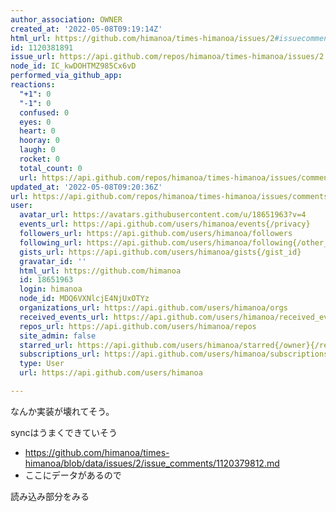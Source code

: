 ```yaml
---
author_association: OWNER
created_at: '2022-05-08T09:19:14Z'
html_url: https://github.com/himanoa/times-himanoa/issues/2#issuecomment-1120381891
id: 1120381891
issue_url: https://api.github.com/repos/himanoa/times-himanoa/issues/2
node_id: IC_kwDOHTMZ985Cx6vD
performed_via_github_app: 
reactions:
  "+1": 0
  "-1": 0
  confused: 0
  eyes: 0
  heart: 0
  hooray: 0
  laugh: 0
  rocket: 0
  total_count: 0
  url: https://api.github.com/repos/himanoa/times-himanoa/issues/comments/1120381891/reactions
updated_at: '2022-05-08T09:20:36Z'
url: https://api.github.com/repos/himanoa/times-himanoa/issues/comments/1120381891
user:
  avatar_url: https://avatars.githubusercontent.com/u/18651963?v=4
  events_url: https://api.github.com/users/himanoa/events{/privacy}
  followers_url: https://api.github.com/users/himanoa/followers
  following_url: https://api.github.com/users/himanoa/following{/other_user}
  gists_url: https://api.github.com/users/himanoa/gists{/gist_id}
  gravatar_id: ''
  html_url: https://github.com/himanoa
  id: 18651963
  login: himanoa
  node_id: MDQ6VXNlcjE4NjUxOTYz
  organizations_url: https://api.github.com/users/himanoa/orgs
  received_events_url: https://api.github.com/users/himanoa/received_events
  repos_url: https://api.github.com/users/himanoa/repos
  site_admin: false
  starred_url: https://api.github.com/users/himanoa/starred{/owner}{/repo}
  subscriptions_url: https://api.github.com/users/himanoa/subscriptions
  type: User
  url: https://api.github.com/users/himanoa

---
```

なんか実装が壊れてそう。

syncはうまくできていそう
- https://github.com/himanoa/times-himanoa/blob/data/issues/2/issue_comments/1120379812.md
- ここにデータがあるので

読み込み部分をみる